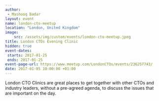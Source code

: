 ```yaml
---
author:
 - Mashooq Badar
layout: event
name: london-cto-meetup
location: "London, United Kingdom"
image:
    src: /assets/img/custom/events/london-cto-meetup.jpeg
title: London CTOs Evening Clinic
hidden: true
event-dates:
 starts: 2017-01-25
 ends: 2017-01-25
event-page-url: https://www.meetup.com/LondonCTOs/events/236257743/
date: 2017-01-05 10:00:00 +01:00
---
```


London CTO Clinics are great places to get together with other CTOs and industry leaders, without a pre-agreed agenda, to discuss the issues that are important on the day.
